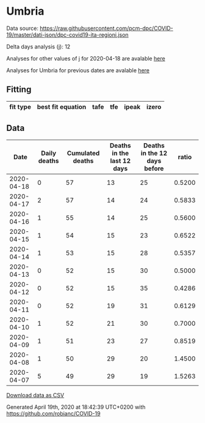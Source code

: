 # Umbria

Data source: https://raw.githubusercontent.com/pcm-dpc/COVID-19/master/dati-json/dpc-covid19-ita-regioni.json

Delta days analysis (j): 12

Analyses for other values of j for 2020-04-18 are avalable [here](../2020-04-18/README.md)

Analyses for Umbria for previous dates are avalable [here](../README.md)

## Fitting 
|fit type|best fit equation|tafe|tfe|ipeak|izero|
|-------|-----|--------|------|---|---|

## Data
|Date|Daily deaths|Cumulated deaths|Deaths in the last 12 days|Deaths in the 12 days before|ratio|
|----|----------|-----------|-------|--------------------|-----|
|2020-04-18|0|57|13|25|0.5200|
|2020-04-17|2|57|14|24|0.5833|
|2020-04-16|1|55|14|25|0.5600|
|2020-04-15|1|54|15|23|0.6522|
|2020-04-14|1|53|15|28|0.5357|
|2020-04-13|0|52|15|30|0.5000|
|2020-04-12|0|52|15|35|0.4286|
|2020-04-11|0|52|19|31|0.6129|
|2020-04-10|1|52|21|30|0.7000|
|2020-04-09|1|51|23|27|0.8519|
|2020-04-08|1|50|29|20|1.4500|
|2020-04-07|5|49|29|19|1.5263|

[Download data as CSV](COVID-19_umbria_j12_2020-04-18.csv)

Generated April 19th, 2020 at 18:42:39 UTC+0200 with https://github.com/robianc/COVID-19
